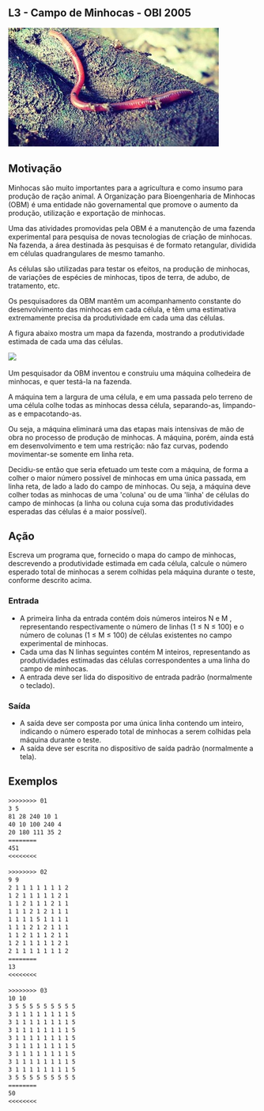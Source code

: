 ## L3 - Campo de Minhocas - OBI 2005


![]( __cover.jpg)

## Motivação

Minhocas são muito importantes para a agricultura e como insumo para produção de ração animal. A Organização para Bioengenharia de Minhocas (OBM) é uma entidade não governamental que promove o aumento da produção, utilização e exportação de minhocas.  

Uma das atividades promovidas pela OBM é a manutenção de uma fazenda experimental para pesquisa de novas tecnologias de criação de minhocas. Na fazenda, a área destinada às pesquisas é de formato retangular, dividida em células quadrangulares de mesmo tamanho. 

As células são utilizadas para testar os efeitos, na produção de minhocas, de variações de espécies de minhocas, tipos de terra, de adubo, de tratamento, etc. 

Os pesquisadores da OBM mantêm um acompanhamento constante do desenvolvimento das minhocas em cada célula, e têm uma estimativa extremamente precisa da produtividade em cada uma das células.

A figura abaixo mostra um mapa da fazenda, mostrando a produtividade estimada de cada uma das células.  

![](__minhocas.jpeg)

Um pesquisador da OBM inventou e construiu uma máquina colhedeira de minhocas, e quer testá-la na fazenda.

A máquina tem a largura de uma célula, e em uma passada pelo terreno de uma célula colhe todas as minhocas dessa célula, separando-as, limpando-as e empacotando-as.

Ou seja, a máquina eliminará uma das etapas mais intensivas de mão de obra no processo de produção de minhocas. A máquina, porém, ainda está em desenvolvimento e tem uma restrição: não faz curvas, podendo movimentar-se somente em linha reta.

Decidiu-se então que seria efetuado um teste com a máquina, de forma a colher o maior número possível de minhocas em uma única passada, em linha reta, de lado a lado do campo de minhocas. Ou seja, a máquina deve colher todas as minhocas de uma 'coluna' ou de uma 'linha' de células do campo de minhocas (a linha ou coluna cuja soma das produtividades esperadas das células é a maior possível).
  
## Ação

Escreva um programa que, fornecido o mapa do campo de minhocas, descrevendo a produtividade estimada em cada célula, calcule o número esperado total de minhocas a serem colhidas pela máquina durante o teste, conforme descrito acima.  
  
### Entrada

- A primeira linha da entrada contém dois números inteiros N e M , representando respectivamente o número de linhas (1 ≤ N ≤ 100) e o número de colunas (1 ≤ M ≤ 100) de células existentes no campo experimental de minhocas.
- Cada uma das N linhas seguintes contém M inteiros, representando as produtividades estimadas das células correspondentes a uma linha do campo de minhocas.
- A entrada deve ser lida do dispositivo de entrada padrão (normalmente o teclado).  
  
### Saída

- A saída deve ser composta por uma única linha contendo um inteiro, indicando o número esperado total de minhocas a serem colhidas pela máquina durante o teste.
- A saída deve ser escrita no dispositivo de saída padrão (normalmente a tela).

## Exemplos

```
>>>>>>>> 01
3 5
81 28 240 10 1
40 10 100 240 4
20 180 111 35 2
========
451
<<<<<<<<

>>>>>>>> 02
9 9
2 1 1 1 1 1 1 1 2
1 2 1 1 1 1 1 2 1
1 1 2 1 1 1 2 1 1
1 1 1 2 1 2 1 1 1
1 1 1 1 5 1 1 1 1
1 1 1 2 1 2 1 1 1
1 1 2 1 1 1 2 1 1
1 2 1 1 1 1 1 2 1
2 1 1 1 1 1 1 1 2
========
13
<<<<<<<<

>>>>>>>> 03
10 10
3 5 5 5 5 5 5 5 5 5
3 1 1 1 1 1 1 1 1 5
3 1 1 1 1 1 1 1 1 5
3 1 1 1 1 1 1 1 1 5
3 1 1 1 1 1 1 1 1 5
3 1 1 1 1 1 1 1 1 5
3 1 1 1 1 1 1 1 1 5
3 1 1 1 1 1 1 1 1 5
3 1 1 1 1 1 1 1 1 5
3 5 5 5 5 5 5 5 5 5
========
50
<<<<<<<<
```

